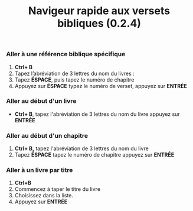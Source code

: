 ﻿---
title: Navigeur rapide aux versets bibliques (0.2.4)
---

### Aller à une référence biblique spécifique

1.  **Ctrl+ B**
1.  Tapez l’abréviation de 3 lettres du nom du livres :
1.  Tapez **ÉSPACE**, puis tapez le numéro de chapitre
1.  Appuyez sur **ÉSPACE** typez le numéro de verset, appuyez sur  **ENTRÉE**

### Aller au début d'un livre

-  **Ctrl+ B**, tapez l'abréviation de 3 lettres du nom du livre appuyez sur **ENTRÉE**

### Aller au début d'un chapitre

1.  **Ctrl+ B,** tapez l'abréviation de 3 lettres du nom du livre
1.  Tapez **ÉSPACE** tapez le numéro de chapitre appuyez sur **ENTRÉE**

### Aller à un livre par titre

1.  **Ctrl+B**
1.  Commencez à taper le titre du livre
1.  Choisissez dans la liste.
1.  Appuyez sur **ENTRÉE**
